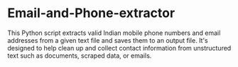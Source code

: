 # Email-and-Phone-extractor
This Python script extracts valid Indian mobile phone numbers and email addresses from a given text file and saves them to an output file. It's designed to help clean up and collect contact information from unstructured text such as documents, scraped data, or emails.

